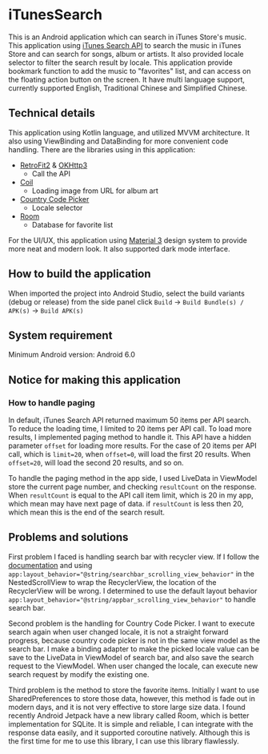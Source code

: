 # iTunesSearch

This is an Android application which can search in iTunes Store's music. This application using [iTunes Search API](https://developer.apple.com/library/archive/documentation/AudioVideo/Conceptual/iTuneSearchAPI/index.html) to search the music in iTunes Store and can search for songs, album or artists. It also provided locale selector to filter the search result by locale. This application provide bookmark function to add the music to "favorites" list, and can access on the floating action button on the screen. It have multi language support, currently supported English, Traditional Chinese and Simplified Chinese. 

## Technical details

This application using Kotlin language, and utilized MVVM architecture. It also using ViewBinding and DataBinding for more convenient code handling. There are the libraries using in this application:

- [RetroFit2](https://square.github.io/retrofit/) & [OKHttp3](https://square.github.io/okhttp/)
  - Call the API
- [Coil](https://coil-kt.github.io/coil/)
  - Loading image from URL for album art
- [Country Code Picker](https://github.com/hbb20/CountryCodePickerProject)
  - Locale selector
- [Room](https://developer.android.com/jetpack/androidx/releases/room)
  - Database for favorite list

For the UI/UX, this application using [Material 3](https://m3.material.io/) design system to provide more neat and modern look. It also supported dark mode interface. 

## How to build the application

When imported the project into Android Studio, select the build variants (debug or release) from the side panel click `Build` -> `Build Bundle(s) / APK(s)` -> `Build APK(s)`

## System requirement

Minimum Android version: Android 6.0 

## Notice for making this application

### How to handle paging

In default, iTunes Search API returned maximum 50 items per API search. To reduce the loading time, I limited to 20 items per API call. To load more results, I implemented paging method to handle it. This API have a hidden parameter `offset` for loading more results. For the case of 20 items per API call, which is `limit=20`, when `offset=0`, will load the first 20 results. When `offset=20`, will load the second 20 results, and so on. 

To handle the paging method in the app side, I used LiveData in ViewModel store the current page number, and checking `resultCount` on the response. When `resultCount` is equal to the API call item limit, which is 20 in my app, which mean may have next page of data. if `resultCount` is less then 20, which mean this is the end of the search result. 

## Problems and solutions

First problem I faced is handling search bar with recycler view. If I follow the [documentation](https://github.com/material-components/material-components-android/blob/master/docs/components/Search.md) and using `app:layout_behavior="@string/searchbar_scrolling_view_behavior"` in the NestedScrollView to wrap the RecyclerView, the location of the RecyclerView will be wrong. I determined to use the default layout behavior `app:layout_behavior="@string/appbar_scrolling_view_behavior"` to handle search bar. 

Second problem is the handling for Country Code Picker. I want to execute search again when user changed locale, it is not a straight forward progress, because country code picker is not in the same view model as the search bar. I make a binding adapter to make the picked locale value can be save to the LiveData in ViewModel of search bar, and also save the search request to the ViewModel. When user changed the locale, can execute new search request by modify the existing one. 

Third problem is the method to store the favorite items. Initially I want to use SharedPreferences to store those data, however, this method is fade out in modern days, and it is not very effective to store large size data. I found recently Android Jetpack have a new library called Room, which is better implementation for SQLite. It is simple and reliable, I can integrate with the response data easily, and it supported coroutine natively. Although this is the first time for me to use this library, I can use this library flawlessly. 